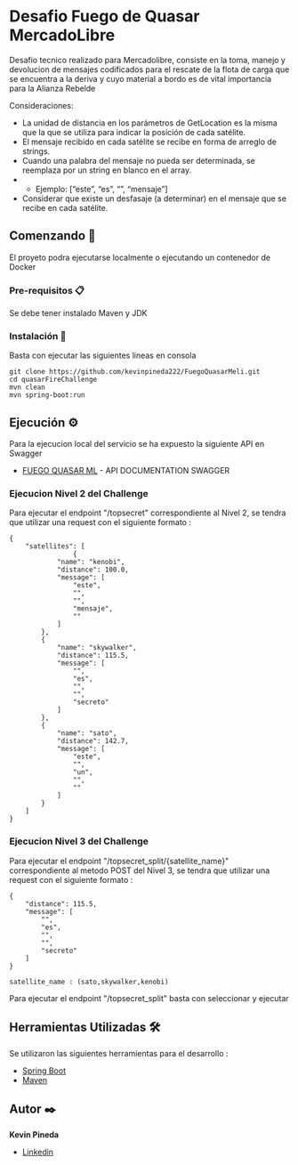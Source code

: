 # Desafio Fuego de Quasar MercadoLibre

Desafio tecnico realizado para Mercadolibre, consiste en la toma, manejo y devolucion de mensajes codificados para el 
rescate de la flota de carga que se encuentra a la deriva y cuyo material a bordo es de vital importancia para la
Alianza Rebelde

Consideraciones:
* La unidad de distancia en los parámetros de GetLocation es la misma que la que se
utiliza para indicar la posición de cada satélite.
* El mensaje recibido en cada satélite se recibe en forma de arreglo de strings.
* Cuando una palabra del mensaje no pueda ser determinada, se reemplaza por un string
en blanco en el array.
* * Ejemplo: [“este”, “es”, “”, “mensaje”]
* Considerar que existe un desfasaje (a determinar) en el mensaje que se recibe en cada
satélite.

## Comenzando 🚀

El proyeto podra ejecutarse localmente o ejecutando un contenedor de Docker

### Pre-requisitos 📋

Se debe tener instalado Maven y JDK

### Instalación 🔧

Basta con ejecutar las siguientes lineas en consola

```
git clone https://github.com/kevinpineda222/FuegoQuasarMeli.git
cd quasarFireChallenge
mvn clean
mvn spring-boot:run
```

## Ejecución ⚙️

Para la ejecucion local del servicio se ha expuesto la siguiente API en Swagger

* [FUEGO QUASAR ML](http://localhost:8080/swagger-ui.html#/) - API DOCUMENTATION SWAGGER

### Ejecucion Nivel 2 del Challenge

Para ejecutar el endpoint "/topsecret" correspondiente al Nivel 2, se tendra que utilizar una request con el siguiente formato :

```
{
    "satellites": [
                {
            "name": "kenobi",
            "distance": 100.0,
            "message": [
                "este",
                "",
                "",
                "mensaje",
                ""
            ]
        },
        {
            "name": "skywalker",
            "distance": 115.5,
            "message": [
                "",
                "es",
                "",
                "",
                "secreto"
            ]
        },
        {
            "name": "sato",
            "distance": 142.7,
            "message": [
                "este",
                "",
                "un",
                "",
                ""
            ]
        }
    ]
}
```
### Ejecucion Nivel 3 del Challenge

Para ejecutar el endpoint "/topsecret_split/{satellite_name}" correspondiente al metodo POST del Nivel 3, se tendra que utilizar una request con el siguiente formato :

```
{
    "distance": 115.5,
    "message": [
        "",
        "es",
        "",
        "",
        "secreto"
    ]
}

satellite_name : (sato,skywalker,kenobi)
```

Para ejecutar el endpoint "/topsecret_split" basta con seleccionar y ejecutar

## Herramientas Utilizadas 🛠️

Se utilizaron las siguientes herramientas para el desarrollo :

* [Spring Boot](https://spring.io/projects/spring-boot)
* [Maven](https://maven.apache.org/)


## Autor ✒️

**Kevin Pineda**
* [Linkedin](https://www.linkedin.com/in/kevin-pineda-05a30b19a?lipi=urn%3Ali%3Apage%3Ad_flagship3_profile_view_base_contact_details%3BZCWMjLqKTfeD5SDA05jlKQ%3D%3D)
